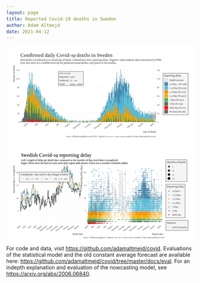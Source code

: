 ```yaml
---
layout: page
title: Reported Covid-19 deaths in Sweden
author: Adam Altmejd
date: 2021-04-12
---
```


![Graph of Swedish Covid-19 deaths with reporting delay.](deaths_lag_sweden_2021-04-12.png "Swedish Covid-19 deaths.")
![Graph of Swedish Covid-19 reporting delay in daily deaths.](lag_trend_sweden_2021-04-12.png "Trend in Swedish Covid-19 mortality reporting delay.")
For code and data, visit <https://github.com/adamaltmejd/covid>.
Evaluations of the statistical model and the old constant average forecast are available here: <https://github.com/adamaltmejd/covid/tree/master/docs/eval>.
For an indepth explanation and evaluation of the nowcasting model, see <https://arxiv.org/abs/2006.06840>.
